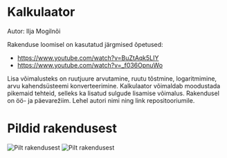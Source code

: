 # Kalkulaator

Autor: Ilja Mogilnõi

Rakenduse loomisel on kasutatud järgmised õpetused:
* https://www.youtube.com/watch?v=BuZtAqk5LIY
* https://www.youtube.com/watch?v=_f036OpnuWo

Lisa võimalusteks on ruutjuure arvutamine, ruutu tõstmine, logaritmimine, arvu kahendsüsteemi konverteerimine.
Kalkulaator võimaldab moodustada pikemaid tehteid, selleks ka lisatud sulgude lisamise võimalus.
Rakendusel on öö- ja päevarežiim.
Lehel autori nimi ning link repositooriumile.

# Pildid rakendusest

![Pilt rakendusest](https://github.com/iljamog/3kodutoo/blob/master/pilt2.png)
![Pilt rakendusest](https://github.com/iljamog/3kodutoo/blob/master/pilt1.png)

